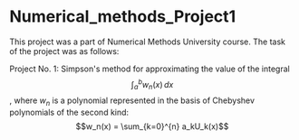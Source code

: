 # Numerical_methods_Project1

This project was a part of Numerical Methods University course. 
The task of the project was as follows:


Project No. 1: Simpson's method for approximating the value of the integral $$\int_{a}^{b} w_n(x) \,dx$$, where $w_n$ is a polynomial represented in the basis of Chebyshev polynomials of the second kind:
$$w_n(x) = \sum_{k=0}^{n} a_kU_k(x)$$





